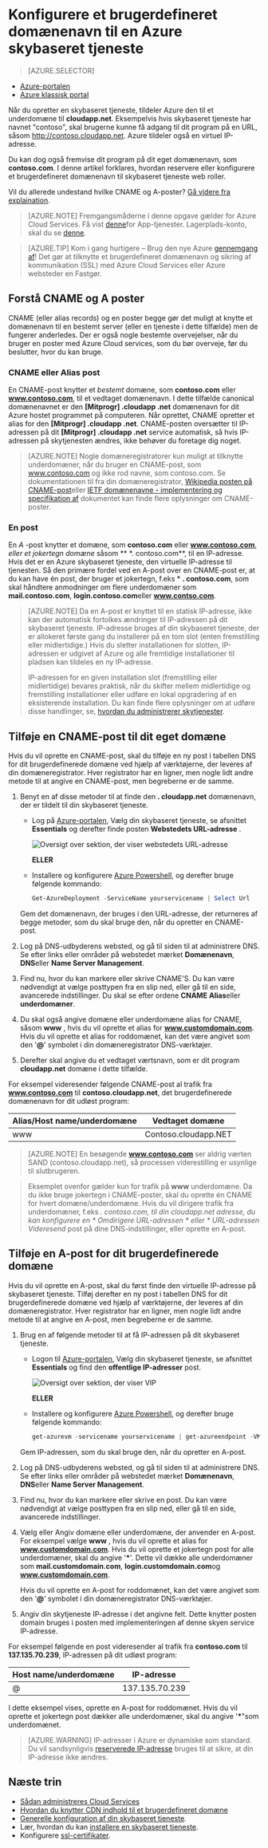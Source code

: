 <properties
    pageTitle="Konfigurere et brugerdefineret domænenavn i Cloud Services | Microsoft Azure"
    description="Lær at fremvise din Azure-program eller dine data på internettet på et brugerdefineret domæne ved at konfigurere DNS-indstillinger.  Disse eksempler bruger Azure portalen."
    services="cloud-services"
    documentationCenter=".net"
    authors="Thraka"
    manager="timlt"
    editor=""/>

<tags
    ms.service="cloud-services"
    ms.workload="tbd"
    ms.tgt_pltfrm="na"
    ms.devlang="na"
    ms.topic="article"
    ms.date="08/10/2016"
    ms.author="adegeo"/>

# <a name="configuring-a-custom-domain-name-for-an-azure-cloud-service"></a>Konfigurere et brugerdefineret domænenavn til en Azure skybaseret tjeneste

> [AZURE.SELECTOR]
- [Azure-portalen](cloud-services-custom-domain-name-portal.md)
- [Azure klassisk portal](cloud-services-custom-domain-name.md)

Når du opretter en skybaseret tjeneste, tildeler Azure den til et underdomæne til **cloudapp.net**. Eksempelvis hvis skybaseret tjeneste har navnet "contoso", skal brugerne kunne få adgang til dit program på en URL, såsom http://contoso.cloudapp.net. Azure tildeler også en virtuel IP-adresse.

Du kan dog også fremvise dit program på dit eget domænenavn, som **contoso.com**. I denne artikel forklares, hvordan reservere eller konfigurere et brugerdefineret domænenavn til skybaseret tjeneste web roller.

Vil du allerede undestand hvilke CNAME og A-poster? [Gå videre fra explaination](#add-a-cname-record-for-your-custom-domain).

> [AZURE.NOTE]
> Fremgangsmåderne i denne opgave gælder for Azure Cloud Services. Få vist [denne](../app-service-web/web-sites-custom-domain-name.md)for App-tjenester. Lagerplads-konto, skal du se [denne](../storage/storage-custom-domain-name.md).

<p/>

> [AZURE.TIP]
> Kom i gang hurtigere – Brug den nye Azure [gennemgang af](http://support.microsoft.com/kb/2990804)!  Det gør at tilknytte et brugerdefineret domænenavn og sikring af kommunikation (SSL) med Azure Cloud Services eller Azure websteder en Fastgør.

## <a name="understand-cname-and-a-records"></a>Forstå CNAME og A poster

CNAME (eller alias records) og en poster begge gør det muligt at knytte et domænenavn til en bestemt server (eller en tjeneste i dette tilfælde) men de fungerer anderledes. Der er også nogle bestemte overvejelser, når du bruger en poster med Azure Cloud services, som du bør overveje, før du beslutter, hvor du kan bruge.

### <a name="cname-or-alias-record"></a>CNAME eller Alias post

En CNAME-post knytter et *bestemt* domæne, som **contoso.com** eller **www.contoso.com**, til et vedtaget domænenavn. I dette tilfælde canonical domænenavnet er den **[Mitprogr] .cloudapp .net** domænenavn for dit Azure hostet programmet på computeren. Når oprettet, CNAME opretter et alias for den **[Mitprogr] .cloudapp .net**. CNAME-posten oversætter til IP-adressen på dit **[Mitprogr] .cloudapp .net** service automatisk, så hvis IP-adressen på skytjenesten ændres, ikke behøver du foretage dig noget.

> [AZURE.NOTE]
> Nogle domæneregistratorer kun muligt at tilknytte underdomæner, når du bruger en CNAME-post, som www.contoso.com og ikke rod navne, som contoso.com. Se dokumentationen til fra din domæneregistrator, [Wikipedia posten på CNAME-post](http://en.wikipedia.org/wiki/CNAME_record)eller [IETF domænenavne - implementering og specifikation af](http://tools.ietf.org/html/rfc1035) dokumentet kan finde flere oplysninger om CNAME-poster.

### <a name="a-record"></a>En post

En *A* -post knytter et domæne, som **contoso.com** eller **www.contoso.com**, *eller et jokertegn domæne* såsom ** \*. contoso.com**, til en IP-adresse. Hvis det er en Azure skybaseret tjeneste, den virtuelle IP-adresse til tjenesten. Så den primære fordel ved en A-post over en CNAME-post er, at du kan have én post, der bruger et jokertegn, f.eks \* **. contoso.com**, som skal håndtere anmodninger om flere underdomæner som **mail.contoso.com**, **login.contoso.com**eller **www.contso.com**.

> [AZURE.NOTE]
> Da en A-post er knyttet til en statisk IP-adresse, ikke kan der automatisk fortolkes ændringer til IP-adressen på dit skybaseret tjeneste. IP-adresse bruges af din skybaseret tjeneste, der er allokeret første gang du installerer på en tom slot (enten fremstilling eller midlertidige.) Hvis du sletter installationen for slotten, IP-adressen er udgivet af Azure og alle fremtidige installationer til pladsen kan tildeles en ny IP-adresse.
>
> IP-adressen for en given installation slot (fremstilling eller midlertidige) bevares praktisk, når du skifter mellem midlertidige og fremstilling installationer eller udføre en lokal opgradering af en eksisterende installation. Du kan finde flere oplysninger om at udføre disse handlinger, se, [hvordan du administrerer skytjenester](cloud-services-how-to-manage.md).


## <a name="add-a-cname-record-for-your-custom-domain"></a>Tilføje en CNAME-post til dit eget domæne

Hvis du vil oprette en CNAME-post, skal du tilføje en ny post i tabellen DNS for dit brugerdefinerede domæne ved hjælp af værktøjerne, der leveres af din domæneregistrator. Hver registrator har en ligner, men nogle lidt andre metode til at angive en CNAME-post, men begreberne er de samme.

1. Benyt en af disse metoder til at finde den **. cloudapp.net** domænenavn, der er tildelt til din skybaseret tjeneste.

    * Log på [Azure-portalen], Vælg din skybaseret tjeneste, se afsnittet **Essentials** og derefter finde posten **Webstedets URL-adresse** .

        ![Oversigt over sektion, der viser webstedets URL-adresse][csurl]
            
        **ELLER**
  
    * Installere og konfigurere [Azure Powershell](../powershell-install-configure.md), og derefter bruge følgende kommando:

        ```powershell
        Get-AzureDeployment -ServiceName yourservicename | Select Url
        ```
    
    Gem det domænenavn, der bruges i den URL-adresse, der returneres af begge metoder, som du skal bruge den, når du opretter en CNAME-post.

1.  Log på DNS-udbyderens websted, og gå til siden til at administrere DNS. Se efter links eller områder på webstedet mærket **Domænenavn**, **DNS**eller **Name Server Management**.

2.  Find nu, hvor du kan markere eller skrive CNAME'S. Du kan være nødvendigt at vælge posttypen fra en slip ned, eller gå til en side, avancerede indstillinger. Du skal se efter ordene **CNAME** **Alias**eller **underdomæner**.

3.  Du skal også angive domæne eller underdomæne alias for CNAME, såsom **www** , hvis du vil oprette et alias for **www.customdomain.com**. Hvis du vil oprette et alias for roddomænet, kan det være angivet som den '**@**' symbolet i din domæneregistrator DNS-værktøjer.

4. Derefter skal angive du et vedtaget værtsnavn, som er dit program **cloudapp.net** domæne i dette tilfælde.

For eksempel videresender følgende CNAME-post al trafik fra **www.contoso.com** til **contoso.cloudapp.net**, det brugerdefinerede domænenavn for dit udløst program:

| Alias/Host name/underdomæne | Vedtaget domæne     |
| ------------------------- | -------------------- |
| www                       | Contoso.cloudapp.NET |

> [AZURE.NOTE]
En besøgende **www.contoso.com** ser aldrig værten SAND (contoso.cloudapp.net), så processen viderestilling er usynlige til slutbrugeren.

> Eksemplet ovenfor gælder kun for trafik på **www** underdomæne. Da du ikke bruge jokertegn i CNAME-poster, skal du oprette én CNAME for hvert domæne/underdomæne. Hvis du vil dirigere trafik fra underdomæner, f.eks *. contoso.com, til din cloudapp.net adresse, du kan konfigurere en * *Omdirigere URL-adressen* * eller * *URL-adressen Videresend** post på dine DNS-indstillinger, eller oprette en A-post.


## <a name="add-an-a-record-for-your-custom-domain"></a>Tilføje en A-post for dit brugerdefinerede domæne

Hvis du vil oprette en A-post, skal du først finde den virtuelle IP-adresse på skybaseret tjeneste. Tilføj derefter en ny post i tabellen DNS for dit brugerdefinerede domæne ved hjælp af værktøjerne, der leveres af din domæneregistrator. Hver registrator har en ligner, men nogle lidt andre metode til at angive en A-post, men begreberne er de samme.

1. Brug en af følgende metoder til at få IP-adressen på dit skybaseret tjeneste.

    * Logon til [Azure-portalen], Vælg din skybaseret tjeneste, se afsnittet **Essentials** og find den **offentlige IP-adresser** post.

        ![Oversigt over sektion, der viser VIP][vip]

        **ELLER**

    * Installere og konfigurere [Azure Powershell](../powershell-install-configure.md), og derefter bruge følgende kommando:

        ```powershell
        get-azurevm -servicename yourservicename | get-azureendpoint -VM {$_.VM} | select Vip
        ```
    
    Gem IP-adressen, som du skal bruge den, når du opretter en A-post.

1.  Log på DNS-udbyderens websted, og gå til siden til at administrere DNS. Se efter links eller områder på webstedet mærket **Domænenavn**, **DNS**eller **Name Server Management**.

2.  Find nu, hvor du kan markere eller skrive en post. Du kan være nødvendigt at vælge posttypen fra en slip ned, eller gå til en side, avancerede indstillinger.

3. Vælg eller Angiv domæne eller underdomæne, der anvender en A-post. For eksempel vælge **www** , hvis du vil oprette et alias for **www.customdomain.com**. Hvis du vil oprette et jokertegn post for alle underdomæner, skal du angive '__*__'. Dette vil dække alle underdomæner som **mail.customdomain.com**, **login.customdomain.com**og **www.customdomain.com**.

    Hvis du vil oprette en A-post for roddomænet, kan det være angivet som den '**@**' symbolet i din domæneregistrator DNS-værktøjer.

4. Angiv din skytjeneste IP-adresse i det angivne felt. Dette knytter posten domain bruges i posten med implementeringen af denne skyen service IP-adresse.

For eksempel følgende en post videresender al trafik fra **contoso.com** til **137.135.70.239**, IP-adressen på dit udløst program:

| Host name/underdomæne | IP-adresse     |
| ------------------- | -------------- |
| @                   | 137.135.70.239 |


I dette eksempel vises, oprette en A-post for roddomænet. Hvis du vil oprette et jokertegn post dækker alle underdomæner, skal du angive '__*__"som underdomænet.

>[AZURE.WARNING]
>IP-adresser i Azure er dynamiske som standard. Du vil sandsynligvis [reserverede IP-adresse](../virtual-network/virtual-networks-reserved-public-ip.md) bruges til at sikre, at din IP-adresse ikke ændres.

## <a name="next-steps"></a>Næste trin

* [Sådan administreres Cloud Services](cloud-services-how-to-manage.md)
* [Hvordan du knytter CDN indhold til et brugerdefineret domæne](../cdn/cdn-map-content-to-custom-domain.md)
* [Generelle konfiguration af din skybaseret tjeneste](cloud-services-how-to-configure-portal.md).
* Lær, hvordan du kan [installere en skybaseret tjeneste](cloud-services-how-to-create-deploy-portal.md).
* Konfigurere [ssl-certifikater](cloud-services-configure-ssl-certificate-portal.md).

[Expose Your Application on a Custom Domain]: #access-app
[Add a CNAME Record for Your Custom Domain]: #add-cname
[Expose Your Data on a Custom Domain]: #access-data
[VIP swaps]: cloud-services-how-to-manage-portal.md#how-to-swap-deployments-to-promote-a-staged-deployment-to-production
[Create a CNAME record that associates the subdomain with the storage account]: #create-cname
[Azure-portalen]: https://portal.azure.com
[vip]: ./media/cloud-services-custom-domain-name-portal/csvip.png
[csurl]: ./media/cloud-services-custom-domain-name-portal/csurl.png
 